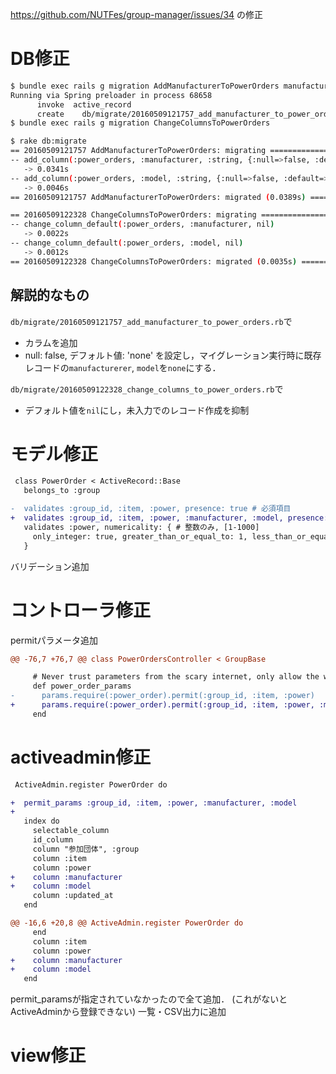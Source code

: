 https://github.com/NUTFes/group-manager/issues/34
の修正

# DB修正

```sh
$ bundle exec rails g migration AddManufacturerToPowerOrders manufacturer:string model:string
Running via Spring preloader in process 68658
      invoke  active_record
      create    db/migrate/20160509121757_add_manufacturer_to_power_orders.rb
$ bundle exec rails g migration ChangeColumnsToPowerOrders

$ rake db:migrate
== 20160509121757 AddManufacturerToPowerOrders: migrating =====================
-- add_column(:power_orders, :manufacturer, :string, {:null=>false, :default=>"No Data"})
   -> 0.0341s
-- add_column(:power_orders, :model, :string, {:null=>false, :default=>"No Data"})
   -> 0.0046s
== 20160509121757 AddManufacturerToPowerOrders: migrated (0.0389s) ============

== 20160509122328 ChangeColumnsToPowerOrders: migrating =======================
-- change_column_default(:power_orders, :manufacturer, nil)
   -> 0.0022s
-- change_column_default(:power_orders, :model, nil)
   -> 0.0012s
== 20160509122328 ChangeColumnsToPowerOrders: migrated (0.0035s) ==============
```

## 解説的なもの

`db/migrate/20160509121757_add_manufacturer_to_power_orders.rb`で
* カラムを追加
* null: false, デフォルト値: 'none'
を設定し，マイグレーション実行時に既存レコードの`manufacturerer`, `model`を`none`にする．

`db/migrate/20160509122328_change_columns_to_power_orders.rb`で
* デフォルト値を`nil`にし，未入力でのレコード作成を抑制


# モデル修正

```diff
 class PowerOrder < ActiveRecord::Base
   belongs_to :group

-  validates :group_id, :item, :power, presence: true # 必須項目
+  validates :group_id, :item, :power, :manufacturer, :model, presence: true # 必須項目
   validates :power, numericality: { # 整数のみ, [1-1000]
     only_integer: true, greater_than_or_equal_to: 1, less_than_or_equal_to: 1000,
   }
```

バリデーション追加


# コントローラ修正

permitパラメータ追加

```diff
@@ -76,7 +76,7 @@ class PowerOrdersController < GroupBase

     # Never trust parameters from the scary internet, only allow the white list through.
     def power_order_params
-      params.require(:power_order).permit(:group_id, :item, :power)
+      params.require(:power_order).permit(:group_id, :item, :power, :manufacturer, :model)
     end
```


# activeadmin修正

```diff
 ActiveAdmin.register PowerOrder do

+  permit_params :group_id, :item, :power, :manufacturer, :model
+
   index do
     selectable_column
     id_column
     column "参加団体", :group
     column :item
     column :power
+    column :manufacturer
+    column :model
     column :updated_at
   end

@@ -16,6 +20,8 @@ ActiveAdmin.register PowerOrder do
     end
     column :item
     column :power
+    column :manufacturer
+    column :model
   end
```

permit_paramsが指定されていなかったので全て追加．
(これがないとActiveAdminから登録できない)
一覧・CSV出力に追加


# view修正
